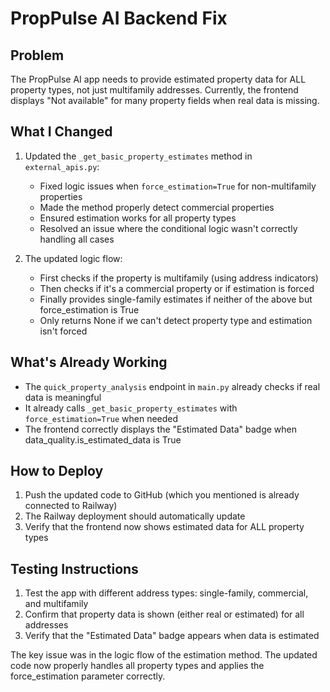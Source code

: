 # PropPulse AI Backend Fix

## Problem

The PropPulse AI app needs to provide estimated property data for ALL property types, not just multifamily addresses. Currently, the frontend displays "Not available" for many property fields when real data is missing.

## What I Changed

1. Updated the `_get_basic_property_estimates` method in `external_apis.py`:

   - Fixed logic issues when `force_estimation=True` for non-multifamily properties
   - Made the method properly detect commercial properties
   - Ensured estimation works for all property types
   - Resolved an issue where the conditional logic wasn't correctly handling all cases

2. The updated logic flow:
   - First checks if the property is multifamily (using address indicators)
   - Then checks if it's a commercial property or if estimation is forced
   - Finally provides single-family estimates if neither of the above but force_estimation is True
   - Only returns None if we can't detect property type and estimation isn't forced

## What's Already Working

- The `quick_property_analysis` endpoint in `main.py` already checks if real data is meaningful
- It already calls `_get_basic_property_estimates` with `force_estimation=True` when needed
- The frontend correctly displays the "Estimated Data" badge when data_quality.is_estimated_data is True

## How to Deploy

1. Push the updated code to GitHub (which you mentioned is already connected to Railway)
2. The Railway deployment should automatically update
3. Verify that the frontend now shows estimated data for ALL property types

## Testing Instructions

1. Test the app with different address types: single-family, commercial, and multifamily
2. Confirm that property data is shown (either real or estimated) for all addresses
3. Verify that the "Estimated Data" badge appears when data is estimated

The key issue was in the logic flow of the estimation method. The updated code now properly handles all property types and applies the force_estimation parameter correctly.
